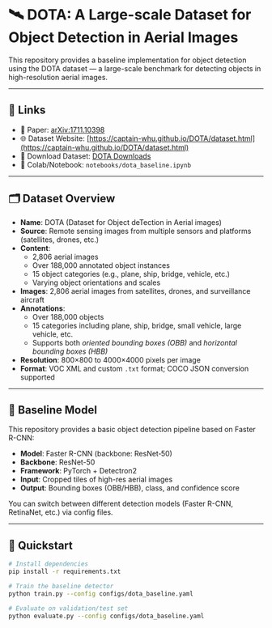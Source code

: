 # 🛰️ DOTA: A Large-scale Dataset for Object Detection in Aerial Images

This repository provides a baseline implementation for object detection using the DOTA dataset — a large-scale benchmark for detecting objects in high-resolution aerial images.

---

## 🔗 Links

- 📄 Paper: [arXiv:1711.10398](https://arxiv.org/abs/1711.10398)
- 🌐 Dataset Website: [https://captain-whu.github.io/DOTA/dataset.html](https://captain-whu.github.io/DOTA/dataset.html)
- 💾 Download Dataset: [DOTA Downloads](https://captain-whu.github.io/DOTA/dataset.html#download)
- 📓 Colab/Notebook: `notebooks/dota_baseline.ipynb`

---

## 🗂️ Dataset Overview

- **Name**: DOTA (Dataset for Object deTection in Aerial images)
- **Source**: Remote sensing images from multiple sensors and platforms (satellites, drones, etc.)
- **Content**:
  - 2,806 aerial images
  - Over 188,000 annotated object instances
  - 15 object categories (e.g., plane, ship, bridge, vehicle, etc.)
  - Varying object orientations and scales
- **Images**: 2,806 aerial images from satellites, drones, and surveillance aircraft
- **Annotations**:
  - Over 188,000 objects
  - 15 categories including plane, ship, bridge, small vehicle, large vehicle, etc.
  - Supports both *oriented bounding boxes (OBB)* and *horizontal bounding boxes (HBB)*
- **Resolution**: 800×800 to 4000×4000 pixels per image
- **Format**: VOC XML and custom `.txt` format; COCO JSON conversion supported

---

## 🧩 Baseline Model

This repository provides a basic object detection pipeline based on Faster R-CNN:

- **Model**: Faster R-CNN (backbone: ResNet‑50)
- **Backbone**: ResNet-50
- **Framework**: PyTorch + Detectron2
- **Input**: Cropped tiles of high-res aerial images
- **Output**: Bounding boxes (OBB/HBB), class, and confidence score

You can switch between different detection models (Faster R-CNN, RetinaNet, etc.) via config files.

---

## 🚀 Quickstart

```bash
# Install dependencies
pip install -r requirements.txt

# Train the baseline detector
python train.py --config configs/dota_baseline.yaml

# Evaluate on validation/test set
python evaluate.py --config configs/dota_baseline.yaml
